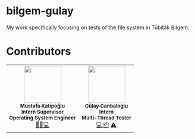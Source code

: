 # bilgem-gulay
My work specifically focusing on tests of the file system in Tübitak Bilgem.

# Contributors

<table>
  <tr>
    <td align="center"><a href="https://github.com/katipogluMustafa"><img src="https://avatars2.githubusercontent.com/u/25406684?s=460&u=0b01b9e411961b577bbc657fec39e89cd703266d&v=4" width="100px;" alt=""/><br /><sub><b>Mustafa Katipoğlu</b></sub></a><br /><sub><b>Intern Supervisor</b></br><b>Operating System Engineer</b></sub></a><br /><a href="#" title="Review">👀</a><a href="#" title="Scheduling">📆</a><a href="#">💻</a></td>
    <td align="center"><a href="https://github.com/gulaycnbl"><img src="https://avatars2.githubusercontent.com/u/60276129?s=460&u=6f78d7cfb67eba640998a207b51dadc70e773b06&v=4" width="100px;" alt=""/><br /><sub><b>Gülay Canbaloglu</b></sub></a><br /><sub><b>Intern</b></br><b>Multi-Thread Tester</b></sub></a><br /><a href="#" title="Development">💻</a><a href="#" title="Documentation">📦</a> <a href="#" title="Testing">⚠️</a></td>
  </tr>
</table>
